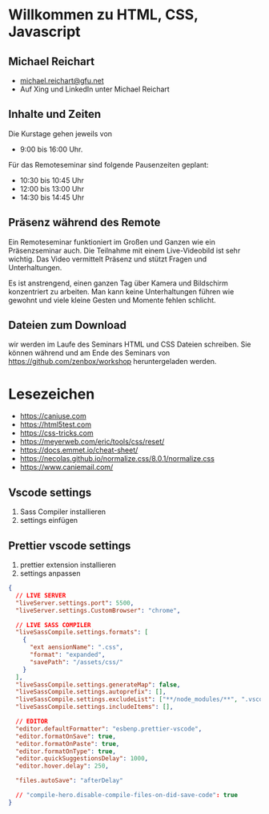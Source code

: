 # Willkommen zu HTML, CSS, Javascript

## Michael Reichart

- michael.reichart@gfu.net
- Auf Xing und LinkedIn unter Michael Reichart

## Inhalte und Zeiten

Die Kurstage gehen jeweils von

- 9:00 bis 16:00 Uhr.

Für das Remoteseminar sind folgende Pausenzeiten geplant:

- 10:30 bis 10:45 Uhr
- 12:00 bis 13:00 Uhr
- 14:30 bis 14:45 Uhr

## Präsenz während des Remote

Ein Remoteseminar funktioniert im Großen und Ganzen wie ein Präsenzseminar auch. Die Teilnahme mit einem Live-Videobild ist sehr wichtig. Das Video vermittelt Präsenz und stützt Fragen und Unterhaltungen.

Es ist anstrengend, einen ganzen Tag über Kamera und Bildschirm konzentriert zu arbeiten. Man kann keine Unterhaltungen führen wie gewohnt und viele kleine Gesten und Momente fehlen schlicht.

## Dateien zum Download

wir werden im Laufe des Seminars HTML und CSS Dateien schreiben. Sie können während und am Ende des Seminars von https://github.com/zenbox/workshop heruntergeladen werden.

# Lesezeichen

- https://caniuse.com
- https://html5test.com
- https://css-tricks.com
- https://meyerweb.com/eric/tools/css/reset/
- https://docs.emmet.io/cheat-sheet/
- https://necolas.github.io/normalize.css/8.0.1/normalize.css
- https://www.caniemail.com/

## Vscode settings

1. Sass Compiler installieren
2. settings einfügen

## Prettier vscode settings

1. prettier extension installieren
2. settings anpassen

```json
{
  // LIVE SERVER
  "liveServer.settings.port": 5500,
  "liveServer.settings.CustomBrowser": "chrome",

  // LIVE SASS COMPILER
  "liveSassCompile.settings.formats": [
    {
      "ext aensionName": ".css",
      "format": "expanded",
      "savePath": "/assets/css/"
    }
  ],
  "liveSassCompile.settings.generateMap": false,
  "liveSassCompile.settings.autoprefix": [],
  "liveSassCompile.settings.excludeList": ["**/node_modules/**", ".vscode/**"],
  "liveSassCompile.settings.includeItems": [],

  // EDITOR
  "editor.defaultFormatter": "esbenp.prettier-vscode",
  "editor.formatOnSave": true,
  "editor.formatOnPaste": true,
  "editor.formatOnType": true,
  "editor.quickSuggestionsDelay": 1000,
  "editor.hover.delay": 250,

  "files.autoSave": "afterDelay"

  // "compile-hero.disable-compile-files-on-did-save-code": true
}
```
